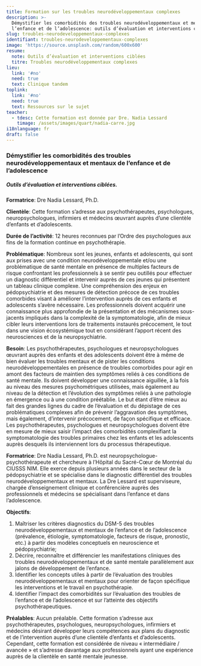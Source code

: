 ```yaml
---
title: Formation sur les troubles neurodéveloppementaux complexes
description: >-
  Démystifier les comorbidités des troubles neurodéveloppementaux et mentaux de
  l’enfance et de l’adolescence: outils d’évaluation et interventions ciblées
slug: troubles-neurodeveloppementaux-complexes
identifiant: troubles-neurodeveloppementaux-complexes
image: 'https://source.unsplash.com/random/600x600'
resume:
  note: Outils d’évaluation et interventions ciblées
  titre: Troubles neurodéveloppementaux complexes
lieu:
  link: '#no'
  need: true
  text: Clinique tandem
toplink:
  link: '#no'
  need: true
  text: Ressources sur le sujet
teacher:
  - tdesc: Cette formation est donnée par Dre. Nadia Lessard
    timage: /assets/images/quart/nadia-carre.jpg
i18nlanguage: fr
draft: false
---
```


### Démystifier les comorbidités des troubles neurodéveloppementaux et mentaux de l’enfance et de l’adolescence 
##### Outils d’évaluation et interventions ciblées.

**Formatrice**: Dre Nadia Lessard, Ph.D. 

**Clientèle**: Cette formation s’adresse aux psychothérapeutes, psychologues, neuropsychologues, infirmiers et médecins œuvrant auprès d’une clientèle d’enfants et d’adolescents.

**Durée de l’activité**: 12 heures reconnues par l’Ordre des psychologues aux fins de la formation continue en psychothérapie.

**Problématique**: Nombreux sont les jeunes, enfants et adolescents, qui sont aux prises avec une condition neurodéveloppementale et/ou une problématique de santé mentale en présence de multiples facteurs de risque confrontant les professionnels à se sentir peu outillés pour effectuer un diagnostic différentiel et intervenir auprès de ces jeunes qui présentent un tableau clinique complexe. Une compréhension des enjeux en pédopsychiatrie et des mesures de détection précoce de ces troubles comorbides visant à améliorer l’intervention auprès de ces enfants et adolescents s’avère nécessaire. Les professionnels doivent acquérir une connaissance plus approfondie de la présentation et des mécanismes sous-jacents impliqués dans la complexité de la symptomatologie, afin de mieux cibler leurs interventions lors de traitements instaurés précocement, le tout dans une vision écosystémique tout en considérant l’apport récent des neurosciences et de la neuropsychiatrie.

**Besoin**: Les psychothérapeutes, psychologues et neuropsychologues œuvrant auprès des enfants et des adolescents doivent être à même de bien évaluer les troubles mentaux et de pister les conditions neurodéveloppementales en présence de troubles comorbides pour agir en amont des facteurs de maintien des symptômes reliés à ces conditions de santé mentale. Ils doivent développer une connaissance aiguillée, à la fois au niveau des mesures psychométriques utilisées, mais également au niveau de la détection et l’évolution des symptômes reliés à une pathologie en émergence ou à une condition préétablie. Le but étant d’être mieux au fait des grandes lignes du cadre de l’évaluation et du dépistage de ces problématiques complexes afin de prévenir l’aggravation des symptômes, mais également, d’intervenir précocement, de façon spécifique et efficace. Les psychothérapeutes, psychologues et neuropsychologues doivent être en mesure de mieux saisir l’impact des comorbidités complexifiant la symptomatologie des troubles primaires chez les enfants et les adolescents auprès desquels ils interviennent lors du processus thérapeutique.

**Formatrice**: Dre Nadia Lessard, Ph.D. est neuropsychologue-psychothérapeute et chercheure à l’Hôpital du Sacré-Cœur de Montréal du CIUSSS NIM. Elle exerce depuis plusieurs années dans le secteur de la pédopsychiatrie et se spécialise dans le diagnostic différentiel des troubles neurodéveloppementaux et mentaux. La Dre Lessard est superviseure, chargée d’enseignement clinique et conférencière auprès des professionnels et médecins se spécialisant dans l’enfance et dans l’adolescence.  


**Objectifs**:

1. Maîtriser les critères diagnostics du DSM-5 des troubles neurodéveloppementaux et mentaux de l’enfance et de l’adolescence (prévalence, étiologie, symptomatologie, facteurs de risque, pronostic, etc.) à partir des modèles conceptuels en neuroscience et pédopsychiatrie;			
2. Décrire, reconnaître et différencier les manifestations cliniques des troubles neurodéveloppementaux et de santé mentale parallèlement aux jalons de développement de l’enfance.
3. Identifier les concepts utiles à partir de l’évaluation des troubles neurodéveloppementaux et mentaux pour orienter de façon spécifique les interventions et le travail en psychothérapie.
4. Identifier l’impact des comorbidités sur l’évaluation des troubles de l’enfance et de l’adolescence et sur l’atteinte des objectifs psychothérapeutiques.

**Préalables**: Aucun préalable. Cette formation s’adresse aux psychothérapeutes, psychologues, neuropsychologues, infirmiers et médecins désirant développer leurs compétences aux plans du diagnostic et de l’intervention auprès d’une clientèle d’enfants et d’adolescents. Cependant, cette formation est considérée de niveau « intermédiaire / avancée » et s’adresse davantage aux professionnels ayant une expérience auprès de la clientèle en santé mentale jeunesse.




